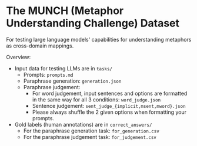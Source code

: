 # The MUNCH (Metaphor Understanding Challenge) Dataset

For testing large language models' capabilities for understanding metaphors as cross-domain mappings.

Overview:
- Input data for testing LLMs are in `tasks/`
    - Prompts: `prompts.md`
    - Paraphrase generation: `generation.json`
    - Paraphrase judgement:
        - For word judgement, input sentences and options are formatted in the same way for all 3 conditions: `word_judge.json`
        - Sentence judgement: `sent_judge_{implicit,msent,mword}.json`
        - Please always shuffle the 2 given options when formatting your prompts.
- Gold labels (human annotations) are in `correct_answers/`
    - For the paraphrase generation task: `for_generation.csv`
    - For the paraphrase judgement task: `for_judgement.csv`
